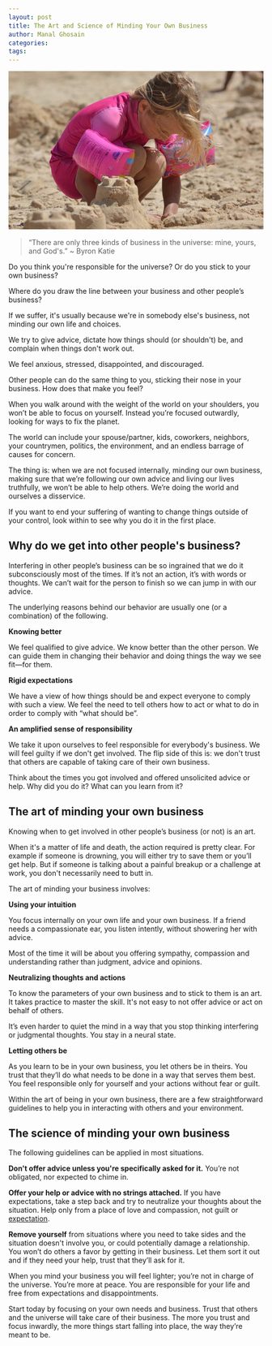 ```yaml
---
layout: post
title: The Art and Science of Minding Your Own Business
author: Manal Ghosain
categories:
tags:
---
```


![Sand castle](/images/sand-castle.jpg)

> “There are only three kinds of business in the universe: mine, yours, and God's.” ~ Byron Katie

Do you think you're responsible for the universe? Or do you stick to your own business? 

Where do you draw the line between your business and other people’s business? 

If we suffer, it's usually because we're in somebody else's business, not minding our own life and choices. 

We try to give advice, dictate how things should (or shouldn't) be, and complain when things don't work out. 

We feel anxious, stressed, disappointed, and discouraged. 

Other people can do the same thing to you, sticking their nose in your business. How does that make you feel? 

When you walk around with the weight of the world on your shoulders, you won’t be able to focus on yourself. Instead you’re focused outwardly, looking for ways to fix the planet.

The world can include your spouse/partner, kids, coworkers, neighbors, your countrymen, politics, the environment, and an endless barrage of causes for concern.

The thing is: when we are not focused internally, minding our own business, making sure that we’re following our own advice and living our lives truthfully, we won’t be able to help others. We’re doing the world and ourselves a disservice.

If you want to end your suffering of wanting to change things outside of your control, look within to see why you do it in the first place.

## Why do we get into other people's business?

Interfering in other people’s business can be so ingrained that we do it subconsciously most of the times. If it’s not an action, it’s with words or thoughts. We can’t wait for the person to finish so we can jump in with our advice. 

The underlying reasons behind our behavior are usually one (or a combination) of the following. 

**Knowing better** 

We feel qualified to give advice. We know better than the other person. We can guide them in changing their behavior and doing things the way we see fit—for them. 

**Rigid expectations** 

We have a view of how things should be and expect everyone to comply with such a view. We feel the need to tell others how to act or what to do in order to comply with “what should be”. 

**An amplified sense of responsibility** 

We take it upon ourselves to feel responsible for everybody's business. We will feel guilty if we don't get involved. The flip side of this is: we don't trust that others are capable of taking care of their own business. 

Think about the times you got involved and offered unsolicited advice or help. Why did you do it? What can you learn from it? 

## The art of minding your own business

Knowing when to get involved in other people’s business (or not) is an art. 

When it's a matter of life and death, the action required is pretty clear. For example if someone is drowning, you will either try to save them or you’ll get help. But if someone is talking about a painful breakup or a challenge at work, you don't necessarily need to butt in. 

The art of minding your business involves: 

**Using your intuition** 

You focus internally on your own life and your own business. If a friend needs a compassionate ear, you listen intently, without showering her with advice. 

Most of the time it will be about you offering sympathy, compassion and understanding rather than judgment, advice and opinions. 

**Neutralizing thoughts and actions** 

To know the parameters of your own business and to stick to them is an art. It takes practice to master the skill. It's not easy to not offer advice or act on behalf of others. 

It’s even harder to quiet the mind in a way that you stop thinking interfering or judgmental thoughts. You stay in a neural state. 

**Letting others be** 

As you learn to be in your own business, you let others be in theirs. You trust that they’ll do what needs to be done in a way that serves them best. You feel responsible only for yourself and your actions without fear or guilt. 

Within the art of being in your own business, there are a few straightforward guidelines to help you in interacting with others and your environment. 

## The science of minding your own business

The following guidelines can be applied in most situations. 

**Don't offer advice unless you're specifically asked for it.** You’re not obligated, nor expected to chime in. 

**Offer your help or advice with no strings attached.** If you have expectations, take a step back and try to neutralize your thoughts about the situation. Help only from a place of love and compassion, not guilt or [expectation](/let-go-of-expectations/). 

**Remove yourself** from situations where you need to take sides and the situation doesn't involve you, or could potentially damage a relationship. You won’t do others a favor by getting in their business. Let them sort it out and if they need your help, trust that they’ll ask for it. 

When you mind your business you will feel lighter; you’re not in charge of the universe. You’re more at peace. You are responsible for your life and free from expectations and disappointments. 

Start today by focusing on your own needs and business. Trust that others and the universe will take care of their business. The more you trust and focus inwardly, the more things start falling into place, the way they’re meant to be.